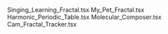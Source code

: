 Singing_Learning_Fractal.tsx
My_Pet_Fractal.tsx
Harmonic_Periodic_Table.tsx
Molecular_Composer.tsx
Cam_Fractal_Tracker.tsx
